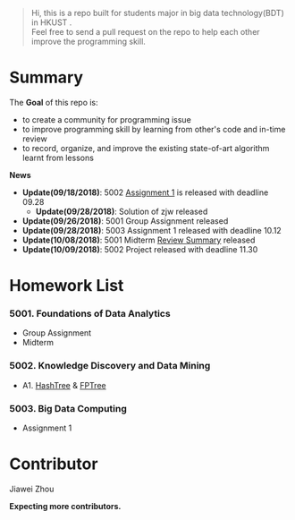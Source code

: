 >Hi, this is a repo built for students major in big data technology(BDT) in HKUST .  \
> Feel free to send a pull request on the repo to help each other improve the programming skill.

# Summary
The **Goal** of this repo is:
- to create a community for programming issue
- to improve programming skill by learning from other's code and  in-time review
- to record, organize, and improve the existing state-of-art algorithm learnt from lessons

**News**
- **Update(09/18/2018)**: 5002 [Assignment 1](https://github.com/sysu-zjw/Big-Data-Technology-Homework/blob/master/5002/A1/MSBD5002_Assignment_1.pdf) is released with deadline 09.28
    - **Update(09/28/2018)**: Solution of zjw released
- **Update(09/26/2018)**: 5001 Group Assignment released
- **Update(09/28/2018)**: 5003 Assignment 1 released with deadline 10.12
- **Update(10/08/2018)**: 5001 Midterm [Review Summary](https://github.com/sysu-zjw/BDT-Homework/tree/master/5001/Midterm) released
- **Update(10/09/2018)**: 5002 Project released with deadline 11.30


# Homework List
### 5001. Foundations of Data Analytics
- Group Assignment
- Midterm

### 5002. Knowledge Discovery and Data Mining
- A1. [HashTree](https://github.com/sysu-zjw/Big-Data-Technology-Homework/tree/master/5002/A1/Q1) & [FPTree](https://github.com/sysu-zjw/Big-Data-Technology-Homework/tree/master/5002/A1/Q2)

### 5003. Big Data Computing
- Assignment 1 

# Contributor
Jiawei Zhou

**Expecting more contributors.**

